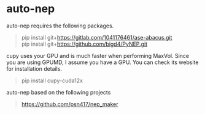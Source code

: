 # auto-nep
auto-nep requires the following packages.
> pip install git+https://gitlab.com/1041176461/ase-abacus.git  
> pip install git+https://github.com/bigd4/PyNEP.git 

cupy uses your GPU and is much faster when performing MaxVol. Since you are using GPUMD, I assume you have a GPU. You can check its website for installation details.
> pip install cupy-cuda12x 

auto-nep based on the following projects
> https://github.com/psn417/nep_maker
